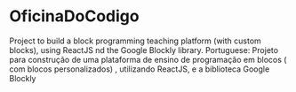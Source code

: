 # OficinaDoCodigo
 Project to build a block programming teaching platform (with custom blocks), using ReactJS nd the Google Blockly library. Portuguese: Projeto para construção de uma plataforma de ensino de programação em blocos ( com blocos personalizados) , utilizando ReactJS, e a biblioteca Google Blockly
